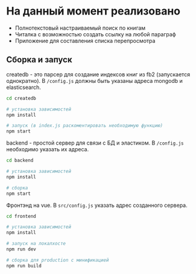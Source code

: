 # На данный момент реализовано

* Полнотекстовый настраиваемый поиск по книгам
* Читалка с возможностью создать ссылку на любой параграф
* Приложение для составления списка перепросмотра

## Сборка и запуск

createdb - это парсер для создание индексов книг из fb2 (запускается однократно). В `/config.js` должны быть указаны адреса mongodb и elasticsearch.

``` bash
cd createdb

# установка зависимостей
npm install

# запуск (в index.js раскоментировать необходимую функцию)
npm start
```

backend - простой сервер для связи с БД и эластиком. В `/config.js` необходимо указать их адреса.

``` bash
cd backend

# установка зависимостей
npm install

# сборка
npm start
```


Фронтэнд на vue. В `src/config.js` указать адрес созданного сервера.

``` bash
cd frontend

# установка зависимостей
npm install

# запуск на локалхосте
npm run dev

# сборка для production с минификацией
npm run build
```
